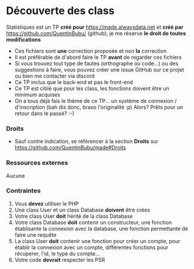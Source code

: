 # Découverte des class
Statistiques est un TP **créé pour** https://made.alwaysdata.net et **créé par** https://github.com/QuentinBubu/ (github), je me réserve **le droit de toutes modifications**

- Ces fichiers sont **une** correction proposée et non **la** correction
- Il est préférable de d'abord faire le TP **avant** de regarder ces fichiers
- Si vous trouvez tout type de fautes (orthographe ou code...) ou des suggestions à faire, vous pouvez créer une issue GitHub sur ce projet ou bien me contacter via discord
- Ce TP inclus que le back-end et pas le front-end
- Ce TP est ciblé que pour les class, les fonctions doivent être un minimum acquises
- On a tous déjà fais le thème de ce TP... un système de connexion / d'inscription  (bah dis donc, bravo l'originalité :p)
Alors? Prêts pour un retour dans le passé? :-)

### Droits
- Sauf contre indication, se référencer à la section **Droits** sur https://github.com/QuentinBubu/made#Droits

### Ressources externes
Aucune

### Contraintes 
1. Vous **devez** utiliser le PHP
2. Une class User et un class Database **doivent** être crées
3. Votre class User **doit** hérité de la class Database
4. Votre class Database **doit** contenir un constructeur, une fonction établisante la connexion avec la database, une fonction permettante de faire une requête
5. La class User **doit** contenir une fonction pour créer un compte, pour établir la connexion avec un compte, différentes fonctions pour récuperer, l'id, le type du compte...
6. Votre code **devrait** respecter les PSR
